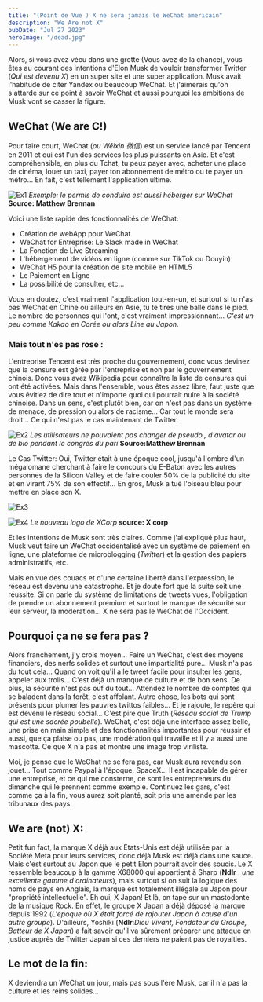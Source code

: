 ```yaml
---
title: "(Point de Vue ) X ne sera jamais le WeChat americain"
description: "We Are not X"
pubDate: "Jul 27 2023"
heroImage: "/dead.jpg"
---
```


Alors, si vous avez vécu dans une grotte (Vous avez de la chance), vous êtes au courant des intentions d'Elon Musk de vouloir transformer Twitter (_Qui est devenu X_) en un super site et une super application. Musk avait l'habitude de citer Yandex ou beaucoup WeChat. Et j'aimerais qu'on s'attarde sur ce point à savoir WeChat et aussi pourquoi les ambitions de Musk vont se casser la figure.

## WeChat (We are C!)

Pour faire court, WeChat (_ou Wēixìn 微信_) est un service lancé par Tencent en 2011 et qui est l'un des services les plus puissants en Asie. Et c'est compréhensible, en plus du Tchat, tu peux payer avec, acheter une place de cinéma, louer un taxi, payer ton abonnement de métro ou te payer un métro... En fait, c'est tellement l'application ultime.

![Ex1](https://pbs.twimg.com/media/C4Ii7PbWIAIj48M?format=jpg&name=4096x4096) _Exemple: le permis de conduire est aussi héberger sur WeChat_ **Source: Matthew Brennan**

Voici une liste rapide des fonctionnalités de WeChat:

- Création de webApp pour WeChat
- WeChat for Entreprise: Le Slack made in WeChat
- La Fonction de Live Streaming
- L'hébergement de vidéos en ligne (comme sur TikTok ou Douyin)
- WeChat H5 pour la création de site mobile en HTML5
- Le Paiement en Ligne
- La possibilité de consulter, etc...

Vous en doutez, c'est vraiment l'application tout-en-un, et surtout si tu n'as pas WeChat en Chine ou ailleurs en Asie, tu te tires une balle dans le pied. Le nombre de personnes qui l'ont, c'est vraiment impressionnant... _C'est un peu comme Kakao en Corée ou alors Line au Japon._

### Mais tout n'es pas rose :

L'entreprise Tencent est très proche du gouvernement, donc vous devinez que la censure est gérée par l'entreprise et non par le gouvernement chinois. Donc vous avez Wikipedia pour connaître la liste de censures qui ont été activées. Mais dans l'ensemble, vous êtes assez libre, faut juste que vous évitiez de dire tout et n'importe quoi qui pourrait nuire à la société chinoise.
Dans un sens, c'est plutôt bien, car on n'est pas dans un système de menace, de pression ou alors de racisme... Car tout le monde sera droit... Ce qui n'est pas le cas maintenant de Twitter.

![Ex2](https://pbs.twimg.com/media/DMWfuOkVwAA-Rbv?format=jpg&name=4096x4096) _Les utilisateurs ne pouvaient pas changer de pseudo , d'avatar ou de bio pendant le congrès du pari_ **Source:Matthew Brennan**

Le Cas Twitter:
Oui, Twitter était à une époque cool, jusqu'à l'ombre d'un mégalomane cherchant à faire le concours du E-Baton avec les autres personnes de la Silicon Valley et de faire couler 50% de la publicité du site et en virant 75% de son effectif... En gros, Musk a tué l'oiseau bleu pour mettre en place son X.

![Ex3](https://pbs.twimg.com/media/Fh0ErEPXkAgiOxz.jpg)

![Ex4](https://images.frandroid.com/wp-content/uploads/2023/07/x-logo-twitter-elon-musk.jpg) _Le nouveau logo de XCorp_ **source: X corp**

Et les intentions de Musk sont très claires. Comme j'ai expliqué plus haut, Musk veut faire un WeChat occidentalisé avec un système de paiement en ligne, une plateforme de microblogging (_Twitter_) et la gestion des papiers administratifs, etc.

Mais en vue des couacs et d'une certaine liberté dans l'expression, le réseau est devenu une catastrophe. Et je doute fort que la suite soit une réussite. Si on parle du système de limitations de tweets vues, l'obligation de prendre un abonnement premium et surtout le manque de sécurité sur leur serveur, la modération... X ne sera pas le WeChat de l'Occident.

## Pourquoi ça ne se fera pas ?

Alors franchement, j'y crois moyen... Faire un WeChat, c'est des moyens financiers, des nerfs solides et surtout une impartialité pure... Musk n'a pas du tout cela... Quand on voit qu'il a le tweet facile pour insulter les gens, appeler aux trolls... C'est déjà un manque de culture et de bon sens. De plus, la sécurité n'est pas ouf du tout... Attendez le nombre de comptes qui se baladent dans la forêt, c'est affolant. Autre chose, les bots qui sont présents pour plumer les pauvres twittos faibles... Et je rajoute, le repère qui est devenu le réseau social... C'est pire que Truth (_Réseau social de Trump qui est une sacrée poubelle_). WeChat, c'est déjà une interface assez belle, une prise en main simple et des fonctionnalités importantes pour réussir et aussi, que ça plaise ou pas, une modération qui travaille et il y a aussi une mascotte. Ce que X n'a pas et montre une image trop viriliste.

Moi, je pense que le WeChat ne se fera pas, car Musk aura revendu son jouet... Tout comme Paypal à l'époque, SpaceX... Il est incapable de gérer une entreprise, et ce qui me consterne, ce sont les entrepreneurs du dimanche qui le prennent comme exemple. Continuez les gars, c'est comme ça à la fin, vous aurez soit planté, soit pris une amende par les tribunaux des pays.

## We are (not) X:

Petit fun fact, la marque X déjà aux États-Unis est déjà utilisée par la Société Meta pour leurs services, donc déjà Musk est déjà dans une sauce. Mais c'est surtout au Japon que le petit Elon pourrait avoir des soucis. Le X ressemble beaucoup à la gamme X68000 qui appartient à Sharp (**Ndlr** :
_une excellente gamme d'ordinateurs_), mais surtout si on suit la logique des noms de pays en Anglais, la marque est totalement illégale au Japon pour "propriété intellectuelle". Eh oui, X Japan! Et là, on tape sur un mastodonte de la musique Rock. En effet, le groupe X Japan a déjà déposé la marque depuis 1992 (_L'époque où X était forcé de rajouter Japan à cause d'un autre groupe_). D'ailleurs, Yoshiki (**Ndlr**:_Dieu Vivant, Fondateur du Groupe, Batteur de X Japan_) a fait savoir qu'il va sûrement préparer une attaque en justice auprès de Twitter Japan si ces derniers ne paient pas de royalties.

## Le mot de la fin:

X deviendra un WeChat un jour, mais pas sous l'ère Musk, car il n'a pas la culture et les reins solides...
